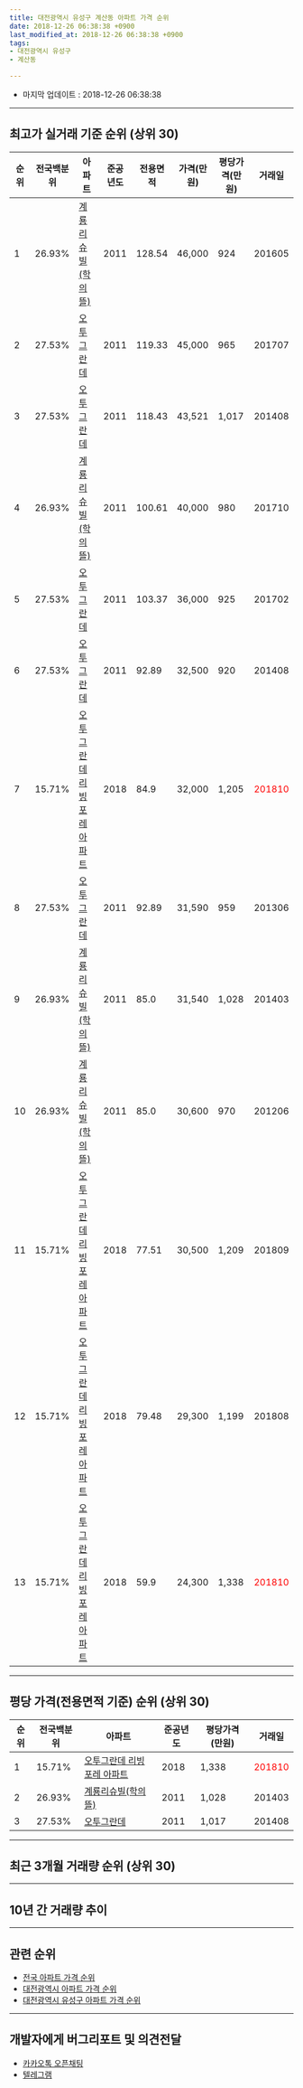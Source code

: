 ```yaml
---
title: 대전광역시 유성구 계산동 아파트 가격 순위
date: 2018-12-26 06:38:38 +0900
last_modified_at: 2018-12-26 06:38:38 +0900
tags:
- 대전광역시 유성구
- 계산동

---
```


* 마지막 업데이트 : 2018-12-26 06:38:38

---

## 최고가 실거래 기준 순위 (상위 30)


|순위|전국백분위|아파트|준공년도|전용면적|가격(만원)|평당가격(만원)|거래일|
|---|---|---|---|---|---|---|---|
|1|26.93%|[계룡리슈빌(학의뜰)](https://search.naver.com/search.naver?query=%EB%8C%80%EC%A0%84%EA%B4%91%EC%97%AD%EC%8B%9C+%EC%9C%A0%EC%84%B1%EA%B5%AC+%EA%B3%84%EC%82%B0%EB%8F%99+%EA%B3%84%EB%A3%A1%EB%A6%AC%EC%8A%88%EB%B9%8C%28%ED%95%99%EC%9D%98%EB%9C%B0%29)|2011|128.54|46,000|924|201605|
|2|27.53%|[오투그란데](https://search.naver.com/search.naver?query=%EB%8C%80%EC%A0%84%EA%B4%91%EC%97%AD%EC%8B%9C+%EC%9C%A0%EC%84%B1%EA%B5%AC+%EA%B3%84%EC%82%B0%EB%8F%99+%EC%98%A4%ED%88%AC%EA%B7%B8%EB%9E%80%EB%8D%B0)|2011|119.33|45,000|965|201707|
|3|27.53%|[오투그란데](https://search.naver.com/search.naver?query=%EB%8C%80%EC%A0%84%EA%B4%91%EC%97%AD%EC%8B%9C+%EC%9C%A0%EC%84%B1%EA%B5%AC+%EA%B3%84%EC%82%B0%EB%8F%99+%EC%98%A4%ED%88%AC%EA%B7%B8%EB%9E%80%EB%8D%B0)|2011|118.43|43,521|1,017|201408|
|4|26.93%|[계룡리슈빌(학의뜰)](https://search.naver.com/search.naver?query=%EB%8C%80%EC%A0%84%EA%B4%91%EC%97%AD%EC%8B%9C+%EC%9C%A0%EC%84%B1%EA%B5%AC+%EA%B3%84%EC%82%B0%EB%8F%99+%EA%B3%84%EB%A3%A1%EB%A6%AC%EC%8A%88%EB%B9%8C%28%ED%95%99%EC%9D%98%EB%9C%B0%29)|2011|100.61|40,000|980|201710|
|5|27.53%|[오투그란데](https://search.naver.com/search.naver?query=%EB%8C%80%EC%A0%84%EA%B4%91%EC%97%AD%EC%8B%9C+%EC%9C%A0%EC%84%B1%EA%B5%AC+%EA%B3%84%EC%82%B0%EB%8F%99+%EC%98%A4%ED%88%AC%EA%B7%B8%EB%9E%80%EB%8D%B0)|2011|103.37|36,000|925|201702|
|6|27.53%|[오투그란데](https://search.naver.com/search.naver?query=%EB%8C%80%EC%A0%84%EA%B4%91%EC%97%AD%EC%8B%9C+%EC%9C%A0%EC%84%B1%EA%B5%AC+%EA%B3%84%EC%82%B0%EB%8F%99+%EC%98%A4%ED%88%AC%EA%B7%B8%EB%9E%80%EB%8D%B0)|2011|92.89|32,500|920|201408|
|7|15.71%|[오투그란데 리빙포레 아파트](https://search.naver.com/search.naver?query=%EB%8C%80%EC%A0%84%EA%B4%91%EC%97%AD%EC%8B%9C+%EC%9C%A0%EC%84%B1%EA%B5%AC+%EA%B3%84%EC%82%B0%EB%8F%99+%EC%98%A4%ED%88%AC%EA%B7%B8%EB%9E%80%EB%8D%B0+%EB%A6%AC%EB%B9%99%ED%8F%AC%EB%A0%88+%EC%95%84%ED%8C%8C%ED%8A%B8)|2018|84.9|32,000|1,205|<span style="color:red">201810</span>|
|8|27.53%|[오투그란데](https://search.naver.com/search.naver?query=%EB%8C%80%EC%A0%84%EA%B4%91%EC%97%AD%EC%8B%9C+%EC%9C%A0%EC%84%B1%EA%B5%AC+%EA%B3%84%EC%82%B0%EB%8F%99+%EC%98%A4%ED%88%AC%EA%B7%B8%EB%9E%80%EB%8D%B0)|2011|92.89|31,590|959|201306|
|9|26.93%|[계룡리슈빌(학의뜰)](https://search.naver.com/search.naver?query=%EB%8C%80%EC%A0%84%EA%B4%91%EC%97%AD%EC%8B%9C+%EC%9C%A0%EC%84%B1%EA%B5%AC+%EA%B3%84%EC%82%B0%EB%8F%99+%EA%B3%84%EB%A3%A1%EB%A6%AC%EC%8A%88%EB%B9%8C%28%ED%95%99%EC%9D%98%EB%9C%B0%29)|2011|85.0|31,540|1,028|201403|
|10|26.93%|[계룡리슈빌(학의뜰)](https://search.naver.com/search.naver?query=%EB%8C%80%EC%A0%84%EA%B4%91%EC%97%AD%EC%8B%9C+%EC%9C%A0%EC%84%B1%EA%B5%AC+%EA%B3%84%EC%82%B0%EB%8F%99+%EA%B3%84%EB%A3%A1%EB%A6%AC%EC%8A%88%EB%B9%8C%28%ED%95%99%EC%9D%98%EB%9C%B0%29)|2011|85.0|30,600|970|201206|
|11|15.71%|[오투그란데 리빙포레 아파트](https://search.naver.com/search.naver?query=%EB%8C%80%EC%A0%84%EA%B4%91%EC%97%AD%EC%8B%9C+%EC%9C%A0%EC%84%B1%EA%B5%AC+%EA%B3%84%EC%82%B0%EB%8F%99+%EC%98%A4%ED%88%AC%EA%B7%B8%EB%9E%80%EB%8D%B0+%EB%A6%AC%EB%B9%99%ED%8F%AC%EB%A0%88+%EC%95%84%ED%8C%8C%ED%8A%B8)|2018|77.51|30,500|1,209|201809|
|12|15.71%|[오투그란데 리빙포레 아파트](https://search.naver.com/search.naver?query=%EB%8C%80%EC%A0%84%EA%B4%91%EC%97%AD%EC%8B%9C+%EC%9C%A0%EC%84%B1%EA%B5%AC+%EA%B3%84%EC%82%B0%EB%8F%99+%EC%98%A4%ED%88%AC%EA%B7%B8%EB%9E%80%EB%8D%B0+%EB%A6%AC%EB%B9%99%ED%8F%AC%EB%A0%88+%EC%95%84%ED%8C%8C%ED%8A%B8)|2018|79.48|29,300|1,199|201808|
|13|15.71%|[오투그란데 리빙포레 아파트](https://search.naver.com/search.naver?query=%EB%8C%80%EC%A0%84%EA%B4%91%EC%97%AD%EC%8B%9C+%EC%9C%A0%EC%84%B1%EA%B5%AC+%EA%B3%84%EC%82%B0%EB%8F%99+%EC%98%A4%ED%88%AC%EA%B7%B8%EB%9E%80%EB%8D%B0+%EB%A6%AC%EB%B9%99%ED%8F%AC%EB%A0%88+%EC%95%84%ED%8C%8C%ED%8A%B8)|2018|59.9|24,300|1,338|<span style="color:red">201810</span>|


---

## 평당 가격(전용면적 기준) 순위 (상위 30)


|순위|전국백분위|아파트|준공년도|평당가격(만원)|거래일|
|---|---|---|---|---|---|
|1|15.71%|[오투그란데 리빙포레 아파트](https://search.naver.com/search.naver?query=%EB%8C%80%EC%A0%84%EA%B4%91%EC%97%AD%EC%8B%9C+%EC%9C%A0%EC%84%B1%EA%B5%AC+%EA%B3%84%EC%82%B0%EB%8F%99+%EC%98%A4%ED%88%AC%EA%B7%B8%EB%9E%80%EB%8D%B0+%EB%A6%AC%EB%B9%99%ED%8F%AC%EB%A0%88+%EC%95%84%ED%8C%8C%ED%8A%B8)|2018|1,338|<span style="color:red">201810</span>|
|2|26.93%|[계룡리슈빌(학의뜰)](https://search.naver.com/search.naver?query=%EB%8C%80%EC%A0%84%EA%B4%91%EC%97%AD%EC%8B%9C+%EC%9C%A0%EC%84%B1%EA%B5%AC+%EA%B3%84%EC%82%B0%EB%8F%99+%EA%B3%84%EB%A3%A1%EB%A6%AC%EC%8A%88%EB%B9%8C%28%ED%95%99%EC%9D%98%EB%9C%B0%29)|2011|1,028|201403|
|3|27.53%|[오투그란데](https://search.naver.com/search.naver?query=%EB%8C%80%EC%A0%84%EA%B4%91%EC%97%AD%EC%8B%9C+%EC%9C%A0%EC%84%B1%EA%B5%AC+%EA%B3%84%EC%82%B0%EB%8F%99+%EC%98%A4%ED%88%AC%EA%B7%B8%EB%9E%80%EB%8D%B0)|2011|1,017|201408|


---

## 최근 3개월 거래량 순위 (상위 30)


<div style="width:100%;">
    <canvas id="deal_count_ranking" height="250"></canvas>
</div>


<script>
new Chart(document.getElementById("deal_count_ranking"), {
    type: 'horizontalBar',
    data: {
        labels: ['오투그란데', '계룡리슈빌(학의뜰)', '오투그란데 리빙포레 아파트'],
        datasets: [{
            label: '실거래 수',
            data: [47, 12, 9],
            borderColor: "rgba(255, 0, 128, 1)",
            backgroundColor: "rgba(255, 0, 128, 0.5)",
            fill: false,
        }]
    },
    options: {
        responsive: true,
        title: {
            display: true,
            text: '최근 3개월 거래량 순위'
        },
        tooltips: {
            mode: 'index',
            intersect: false,
            callbacks: {
                title: function(tooltipItems, data) {
                    return "실거래 수:";
                },
                label: function(tooltipItem, data) {
                    return data.labels[tooltipItem.index] + ": " + tooltipItem.xLabel;
                }
            }
        },
        hover: {
            mode: 'nearest',
            intersect: true
        },
        scales: {
            xAxes: [{
                display: true,
                scaleLabel: {
                    display: true,
                    labelString: '실거래 수'
                },
                ticks: {
                    suggestedMin: 0,
                }
            }],
            yAxes: [{
                display: true,
                ticks: {
                    autoSkip: false,
                    callback: function(value, index, values) {
                        if (value.length > 15)
                            return value.substr(0, 13) + "...";
                        else
                            return value;
                    }
                },
                scaleLabel: {
                    display: false,
                }
            }]
        }
    }
});

</script>


---

## 10년 간 거래량 추이


<div style="width:100%;">
    <canvas id="deal_progress" height="250"></canvas>
</div>

<script>
new Chart(document.getElementById("deal_progress"), {
    type: 'line',
    data: {
        labels: ['200812','200901','200902','200903','200904','200905','200906','200907','200908','200909','200910','200911','200912','201001','201002','201003','201004','201005','201006','201007','201008','201009','201010','201011','201012','201101','201102','201103','201104','201105','201106','201107','201108','201109','201110','201111','201112','201201','201202','201203','201204','201205','201206','201207','201208','201209','201210','201211','201212','201301','201302','201303','201304','201305','201306','201307','201308','201309','201310','201311','201312','201401','201402','201403','201404','201405','201406','201407','201408','201409','201410','201411','201412','201501','201502','201503','201504','201505','201506','201507','201508','201509','201510','201511','201512','201601','201602','201603','201604','201605','201606','201607','201608','201609','201610','201611','201612','201701','201702','201703','201704','201705','201706','201707','201708','201709','201710','201711','201712','201801','201802','201803','201804','201805','201806','201807','201808','201809','201810','201811','201812'],
        datasets: [{
            label: '실거래 수',
            pointRadius: 1,
            data: [0, 0, 0, 0, 0, 0, 0, 0, 0, 0, 0, 0, 0, 0, 0, 0, 0, 0, 0, 0, 0, 0, 0, 0, 0, 0, 0, 0, 0, 0, 0, 0, 0, 2, 8, 7, 9, 3, 4, 3, 4, 3, 10, 5, 2, 10, 21, 8, 19, 13, 12, 7, 14, 32, 23, 11, 17, 31, 31, 31, 30, 22, 33, 18, 19, 20, 28, 28, 32, 24, 33, 25, 27, 20, 12, 18, 9, 8, 13, 14, 10, 5, 11, 13, 12, 6, 7, 10, 18, 9, 9, 10, 10, 10, 17, 12, 12, 8, 4, 11, 3, 4, 5, 6, 14, 10, 9, 8, 8, 4, 4, 12, 8, 14, 7, 5, 11, 24, 27, 35, 6],
            borderColor: "rgba(255, 201, 14, 1)",
            backgroundColor: "rgba(255, 201, 14, 0.5)",
            fill: true,
        }]
    },
    options: {
        responsive: true,
        title: {
            display: true,
            text: '10년간 거래량 추이'
        },
        tooltips: {
            mode: 'index',
            intersect: false,
        },
        hover: {
            mode: 'nearest',
            intersect: true
        },
        scales: {
            xAxes: [{
                display: true,
                scaleLabel: {
                    display: true,
                    labelString: '년/월'
                }
            }],
            yAxes: [{
                display: true,
                ticks: {
                    suggestedMin: 0,
                },
                scaleLabel: {
                    display: true,
                    labelString: '실거래 수'
                }
            }]
        }
    }
});

</script>


---

## 관련 순위

- [전국 아파트 가격 순위](https://inasie.github.io/apt-ranking/전국)
- [대전광역시 아파트 가격 순위](https://inasie.github.io/apt-ranking/대전광역시)
- [대전광역시 유성구 아파트 가격 순위](https://inasie.github.io/apt-ranking/대전광역시-유성구)


---

## 개발자에게 버그리포트 및 의견전달

- [카카오톡 오픈채팅](https://open.kakao.com/o/gLJUAP4)
- [텔레그램](https://t.me/inasie)

